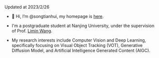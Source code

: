 Updated at 2023/2/26

- 👋 Hi, I’m @songtianhui, my homepage is [here](https://sthpage.github.io/).

- I'm a postgraduate student at Nanjing University, under the supervision of Prof. [Limin Wang](https://wanglimin.github.io/).

- My research interests include Computer Vision and Deep Learning, specifically focusing on Visual Object Tracking (VOT), Generative Diffusion Model, and Artificial Intelligence Generated Content (AIGC).


